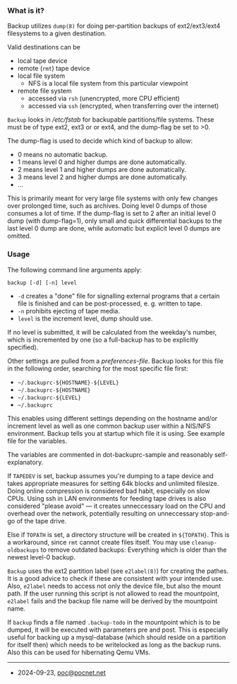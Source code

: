 ### What is it?
Backup utilizes `dump(8)` for doing per-partition backups of ext2/ext3/ext4 filesystems to a given destination.

Valid destinations can be
- local tape device
- remote (`rmt`) tape device
- local file system
   - NFS is a local file system from this particular viewpoint
- remote file system
   - accessed via `rsh` (unencrypted, more CPU efficient)
   - accessed via `ssh` (encrypted, when transferring over the internet)

`Backup` looks in */etc/fstab* for backupable partitions/file systems. These must be of type ext2, ext3 or or ext4, and the dump-flag be set to >0.

The dump-flag is used to decide which kind of backup to allow:
- 0 means no automatic backup.
- 1 means level 0 and higher dumps are done automatically.
- 2 means level 1 and higher dumps are done automatically.
- 3 means level 2 and higher dumps are done automatically.
- ...

This is primarily meant for very large file systems with only few changes over prolonged time, such as archives. Doing level 0 dumps of those consumes a lot of time. If the dump-flag is set to 2 after an initial level 0 dump (with dump-flag=1), only small and quick differential backups to the last level 0 dump are done, while automatic but explicit level 0 dumps are omitted.

### Usage
The following command line arguments apply:
```
backup [-d] [-n] level
```

- `-d` creates a "done" file for signalling external programs that a certain file is finished and can be post-processed, e. g. written to tape.
- `-n` prohibits ejecting of tape media.
- `level` is the increment level, dump should use.

If no level is submitted, it will be calculated from the weekday's number, which is incremented by one (so a full-backup has to be explicitly specified).

Other settings are pulled from a *preferences-file*. Backup looks for this file in the following order, searching for the most specific file first:
- `~/.backuprc-${HOSTNAME}-${LEVEL}`
- `~/.backuprc-${HOSTNAME}`
- `~/.backuprc-${LEVEL}`
- `~/.backuprc`

This enables using different settings depending on the hostname and/or increment level as well as one common backup user within a NIS/NFS environment. Backup tells you at startup which file it is using. See example file for the variables.

The variables are commented in dot-backuprc-sample and reasonably self-explanatory.

If `TAPEDEV` is set, backup assumes you're dumping to a tape device and takes appropriate measures for setting 64k blocks and unlimited filesize. Doing online compression is considered bad habit, especially on slow CPUs. Using ssh in LAN environments for feeding tape drives is also considered "please avoid" — it creates unneccessary load on the CPU and overhead over the network, potentially resulting on unneccessary stop-and-go of the tape drive.

Else if `TOPATH` is set, a directory structure will be created in `${TOPATH}`. This is a workaround, since `rmt` cannot create files itself. You may use `cleanup-oldbackups` to remove outdated backups: Everything which is older than the newest level-0 backup.

`Backup` uses the ext2 partition label (see `e2label(8)`) for creating the pathes. It is a good advice to check if these are consistent with your intended use. Also, `e2label` needs to access not only the device file, but also the mount path. If the user running this script is not allowed to read the mountpoint, `e2label` fails and the backup file name will be derived by the mountpoint name.

If `backup` finds a file named `.backup-todo` in the mountpoint which is to be dumped, it will be executed with parameters pre and post. This is especially useful for backing up a mysql-database (which should reside on a partition for itself then) which needs to be writelocked as long as the backup runs. Also this can be used for hibernating Qemu VMs.

----

- 2024-09-23, poc@pocnet.net
